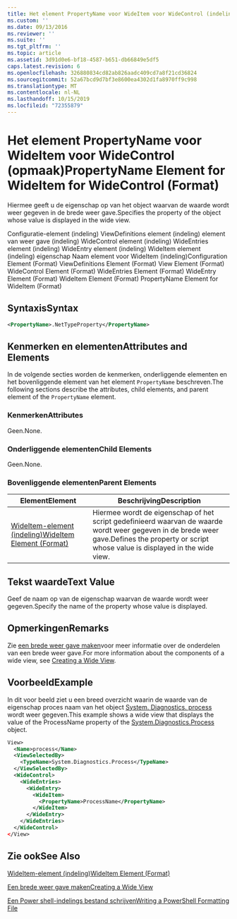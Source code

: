 ```yaml
---
title: Het element PropertyName voor WideItem voor WideControl (indeling) | Microsoft Docs
ms.custom: ''
ms.date: 09/13/2016
ms.reviewer: ''
ms.suite: ''
ms.tgt_pltfrm: ''
ms.topic: article
ms.assetid: 3d91d0e6-bf18-4587-b651-db66849e5df5
caps.latest.revision: 6
ms.openlocfilehash: 326880834cd82ab826aadc409cd7a8f21cd36824
ms.sourcegitcommit: 52a67bcd9d7bf3e8600ea4302d1fa8970ff9c998
ms.translationtype: MT
ms.contentlocale: nl-NL
ms.lasthandoff: 10/15/2019
ms.locfileid: "72355879"
---
```

# <a name="propertyname-element-for-wideitem-for-widecontrol-format"></a><span data-ttu-id="a0a4f-102">Het element PropertyName voor WideItem voor WideControl (opmaak)</span><span class="sxs-lookup"><span data-stu-id="a0a4f-102">PropertyName Element for WideItem for WideControl (Format)</span></span>

<span data-ttu-id="a0a4f-103">Hiermee geeft u de eigenschap op van het object waarvan de waarde wordt weer gegeven in de brede weer gave.</span><span class="sxs-lookup"><span data-stu-id="a0a4f-103">Specifies the property of the object whose value is displayed in the wide view.</span></span>

<span data-ttu-id="a0a4f-104">Configuratie-element (indeling) ViewDefinitions element (indeling) element van weer gave (indeling) WideControl element (indeling) WideEntries element (indeling) WideEntry element (indeling) WideItem element (indeling) eigenschap Naam element voor WideItem (indeling)</span><span class="sxs-lookup"><span data-stu-id="a0a4f-104">Configuration Element (Format) ViewDefinitions Element (Format) View Element (Format) WideControl Element (Format) WideEntries Element (Format) WideEntry Element (Format) WideItem Element (Format) PropertyName Element for WideItem (Format)</span></span>

## <a name="syntax"></a><span data-ttu-id="a0a4f-105">Syntaxis</span><span class="sxs-lookup"><span data-stu-id="a0a4f-105">Syntax</span></span>

```xml
<PropertyName>.NetTypeProperty</PropertyName>
```

## <a name="attributes-and-elements"></a><span data-ttu-id="a0a4f-106">Kenmerken en elementen</span><span class="sxs-lookup"><span data-stu-id="a0a4f-106">Attributes and Elements</span></span>

<span data-ttu-id="a0a4f-107">In de volgende secties worden de kenmerken, onderliggende elementen en het bovenliggende element van het element `PropertyName` beschreven.</span><span class="sxs-lookup"><span data-stu-id="a0a4f-107">The following sections describe the attributes, child elements, and parent element of the `PropertyName` element.</span></span>

### <a name="attributes"></a><span data-ttu-id="a0a4f-108">Kenmerken</span><span class="sxs-lookup"><span data-stu-id="a0a4f-108">Attributes</span></span>

<span data-ttu-id="a0a4f-109">Geen.</span><span class="sxs-lookup"><span data-stu-id="a0a4f-109">None.</span></span>

### <a name="child-elements"></a><span data-ttu-id="a0a4f-110">Onderliggende elementen</span><span class="sxs-lookup"><span data-stu-id="a0a4f-110">Child Elements</span></span>

<span data-ttu-id="a0a4f-111">Geen.</span><span class="sxs-lookup"><span data-stu-id="a0a4f-111">None.</span></span>

### <a name="parent-elements"></a><span data-ttu-id="a0a4f-112">Bovenliggende elementen</span><span class="sxs-lookup"><span data-stu-id="a0a4f-112">Parent Elements</span></span>

|<span data-ttu-id="a0a4f-113">Element</span><span class="sxs-lookup"><span data-stu-id="a0a4f-113">Element</span></span>|<span data-ttu-id="a0a4f-114">Beschrijving</span><span class="sxs-lookup"><span data-stu-id="a0a4f-114">Description</span></span>|
|-------------|-----------------|
|[<span data-ttu-id="a0a4f-115">WideItem-element (indeling)</span><span class="sxs-lookup"><span data-stu-id="a0a4f-115">WideItem Element (Format)</span></span>](./wideitem-element-for-widecontrol-format.md)|<span data-ttu-id="a0a4f-116">Hiermee wordt de eigenschap of het script gedefinieerd waarvan de waarde wordt weer gegeven in de brede weer gave.</span><span class="sxs-lookup"><span data-stu-id="a0a4f-116">Defines the property or script whose value is displayed in the wide view.</span></span>|

## <a name="text-value"></a><span data-ttu-id="a0a4f-117">Tekst waarde</span><span class="sxs-lookup"><span data-stu-id="a0a4f-117">Text Value</span></span>

<span data-ttu-id="a0a4f-118">Geef de naam op van de eigenschap waarvan de waarde wordt weer gegeven.</span><span class="sxs-lookup"><span data-stu-id="a0a4f-118">Specify the name of the property whose value is displayed.</span></span>

## <a name="remarks"></a><span data-ttu-id="a0a4f-119">Opmerkingen</span><span class="sxs-lookup"><span data-stu-id="a0a4f-119">Remarks</span></span>

<span data-ttu-id="a0a4f-120">Zie [een brede weer gave maken](./creating-a-wide-view.md)voor meer informatie over de onderdelen van een brede weer gave.</span><span class="sxs-lookup"><span data-stu-id="a0a4f-120">For more information about the components of a wide view, see [Creating a Wide View](./creating-a-wide-view.md).</span></span>

## <a name="example"></a><span data-ttu-id="a0a4f-121">Voorbeeld</span><span class="sxs-lookup"><span data-stu-id="a0a4f-121">Example</span></span>

<span data-ttu-id="a0a4f-122">In dit voor beeld ziet u een breed overzicht waarin de waarde van de eigenschap proces naam van het object [System. Diagnostics. process](/dotnet/api/System.Diagnostics.Process) wordt weer gegeven.</span><span class="sxs-lookup"><span data-stu-id="a0a4f-122">This example shows a wide view that displays the value of the ProcessName property of the [System.Diagnostics.Process](/dotnet/api/System.Diagnostics.Process) object.</span></span>

```xml
View>
  <Name>process</Name>
  <ViewSelectedBy>
    <TypeName>System.Diagnostics.Process</TypeName>
  </ViewSelectedBy>
  <WideControl>
    <WideEntries>
      <WideEntry>
        <WideItem>
          <PropertyName>ProcessName</PropertyName>
        </WideItem>
      </WideEntry>
    </WideEntries>
  </WideControl>
</View>

```

## <a name="see-also"></a><span data-ttu-id="a0a4f-123">Zie ook</span><span class="sxs-lookup"><span data-stu-id="a0a4f-123">See Also</span></span>

[<span data-ttu-id="a0a4f-124">WideItem-element (indeling)</span><span class="sxs-lookup"><span data-stu-id="a0a4f-124">WideItem Element (Format)</span></span>](./wideitem-element-for-widecontrol-format.md)

[<span data-ttu-id="a0a4f-125">Een brede weer gave maken</span><span class="sxs-lookup"><span data-stu-id="a0a4f-125">Creating a Wide View</span></span>](./creating-a-wide-view.md)

[<span data-ttu-id="a0a4f-126">Een Power shell-indelings bestand schrijven</span><span class="sxs-lookup"><span data-stu-id="a0a4f-126">Writing a PowerShell Formatting File</span></span>](./writing-a-powershell-formatting-file.md)
